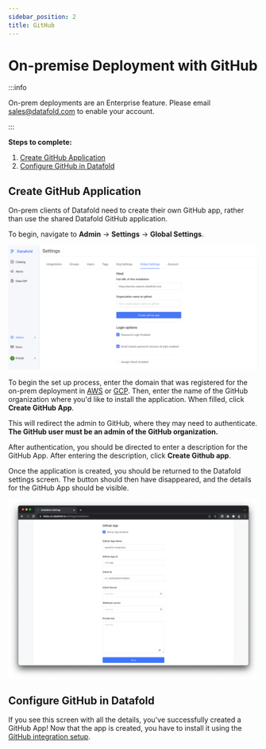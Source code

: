 ```yaml
---
sidebar_position: 2
title: GitHub
---
```

# On-premise Deployment with GitHub

:::info

On-prem deployments are an Enterprise feature. Please email [sales@datafold.com](mailto:sales@datafold.com) to enable your account. 

:::

**Steps to complete:**

1. [Create GitHub Application](github_on-prem.md#create-github-application)
2. [Configure GitHub in Datafold](github_on-prem.md#configure-github-in-datafold)

## Create GitHub Application

On-prem clients of Datafold need to create their own GitHub app, rather than use the shared Datafold GitHub application.

To begin, navigate to **Admin** -> **Settings** -> **Global Settings**.

![](../../../static/img/onprem_github_settings.png)

To begin the set up process, enter the domain that was registered for the on-prem deployment in [AWS](../content/vpcs/aws.md) or [GCP](../content/vpcs/gcp.md). Then, enter the name of the GitHub organization where you'd like to install the application. When filled, click **Create GitHub App**. 

This will redirect the admin to GitHub, where they may need to authenticate. **The GitHub user must be an admin of the GitHub organization.**


After authentication, you should be directed to enter a description for the GitHub App. After entering the description, click **Create Github app**.

Once the application is created, you should be returned to the Datafold settings screen. The button should then have disappeared, and the details for the GitHub App should be visible.

![](../../../static/img/onprem_github_confirmation.png)

## Configure GitHub in Datafold

If you see this screen with all the details, you've successfully created a GitHub App! Now that the app is created, you have to install it using the [GitHub integration setup](../../integrations/git/github.md).
